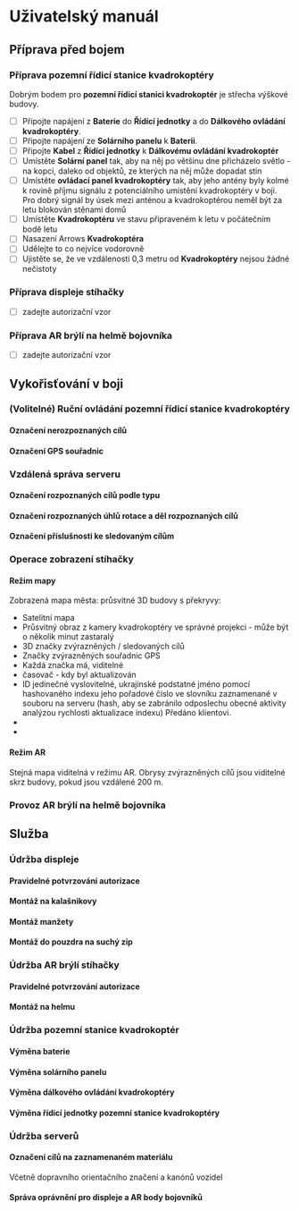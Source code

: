 
# Uživatelský manuál

## Příprava před bojem

### Příprava pozemní řídicí stanice kvadrokoptéry

Dobrým bodem pro **pozemní řídicí stanici kvadrokoptér** je střecha výškové budovy.

- [ ] Připojte napájení z **Baterie** do **Řídící jednotky** a do **Dálkového ovládání kvadrokoptéry**.
- [ ] Připojte napájení ze **Solárního panelu** k **Baterii**.
- [ ] Připojte **Kabel** z **Řídící jednotky** k **Dálkovému ovládání kvadrokoptér**
- [ ] Umístěte **Solární panel** tak, aby na něj po většinu dne přicházelo světlo - na kopci, daleko od objektů, ze kterých na něj může dopadat stín
- [ ] Umístěte **ovládací panel kvadrokoptéry** tak, aby jeho antény byly kolmé k rovině příjmu signálu z potenciálního umístění kvadrokoptéry v boji. Pro dobrý signál by úsek mezi anténou a kvadrokoptérou neměl být za letu blokován stěnami domů
- [ ] Umístěte **Kvadrokoptéru** ve stavu připraveném k letu v počátečním bodě letu
- [ ] Nasazení Arrows **Kvadrokoptéra**
- [ ] Udělejte to co nejvíce vodorovně
- [ ] Ujistěte se, že ve vzdálenosti 0,3 metru od **Kvadrokoptéry** nejsou žádné nečistoty

### Příprava displeje stíhačky

- [ ] zadejte autorizační vzor

### Příprava AR brýlí na helmě bojovníka

- [ ] zadejte autorizační vzor


## Vykořisťování v boji

### (Volitelné) Ruční ovládání pozemní řídicí stanice kvadrokoptéry

#### Označení nerozpoznaných cílů





#### Označení GPS souřadnic


### Vzdálená správa serveru

#### Označení rozpoznaných cílů podle typu


#### Označení rozpoznaných úhlů rotace a děl rozpoznaných cílů
#### Označení příslušnosti ke sledovaným cílům


### Operace zobrazení stíhačky

#### Režim mapy

Zobrazená mapa města: průsvitné 3D budovy s překryvy:

- Satelitní mapa
- Průsvitný obraz z kamery kvadrokoptéry ve správné projekci - může být o několik minut zastaralý
- 3D značky zvýrazněných / sledovaných cílů
- Značky zvýrazněných souřadnic GPS
- Každá značka má, viditelné
- časovač - kdy byl aktualizován
- ID jedinečné vyslovitelné, ukrajinské podstatné jméno pomocí hashovaného indexu jeho pořadové číslo ve slovníku zaznamenané v souboru na serveru (hash, aby se zabránilo odposlechu obecné aktivity analýzou rychlosti aktualizace indexu) Předáno klientovi.
-
-

#### Režim AR
Stejná mapa viditelná v režimu AR. Obrysy zvýrazněných cílů jsou viditelné skrz budovy, pokud jsou vzdálené 200 m.

### Provoz AR brýlí na helmě bojovníka

## Služba

### Údržba displeje

#### Pravidelné potvrzování autorizace

#### Montáž na kalašnikovy

#### Montáž manžety

#### Montáž do pouzdra na suchý zip

### Údržba AR brýlí stíhačky

#### Pravidelné potvrzování autorizace

#### Montáž na helmu

### Údržba pozemní stanice kvadrokoptér

#### Výměna baterie

#### Výměna solárního panelu

#### Výměna dálkového ovládání kvadrokoptéry

#### Výměna řídicí jednotky pozemní stanice kvadrokoptéry


### Údržba serverů

#### Označení cílů na zaznamenaném materiálu

Včetně dopravního orientačního značení a kanónů vozidel

#### Správa oprávnění pro displeje a AR body bojovníků

